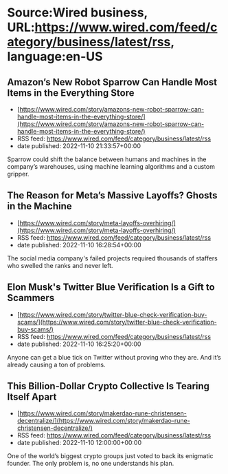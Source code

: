 # Source:Wired business, URL:https://www.wired.com/feed/category/business/latest/rss, language:en-US

## Amazon’s New Robot Sparrow Can Handle Most Items in the Everything Store
 - [https://www.wired.com/story/amazons-new-robot-sparrow-can-handle-most-items-in-the-everything-store/](https://www.wired.com/story/amazons-new-robot-sparrow-can-handle-most-items-in-the-everything-store/)
 - RSS feed: https://www.wired.com/feed/category/business/latest/rss
 - date published: 2022-11-10 21:33:57+00:00

Sparrow could shift the balance between humans and machines in the company’s warehouses, using machine learning algorithms and a custom gripper.

## The Reason for Meta’s Massive Layoffs? Ghosts in the Machine
 - [https://www.wired.com/story/meta-layoffs-overhiring/](https://www.wired.com/story/meta-layoffs-overhiring/)
 - RSS feed: https://www.wired.com/feed/category/business/latest/rss
 - date published: 2022-11-10 16:28:54+00:00

The social media company's failed projects required thousands of staffers who swelled the ranks and never left.

## Elon Musk's Twitter Blue Verification Is a Gift to Scammers
 - [https://www.wired.com/story/twitter-blue-check-verification-buy-scams/](https://www.wired.com/story/twitter-blue-check-verification-buy-scams/)
 - RSS feed: https://www.wired.com/feed/category/business/latest/rss
 - date published: 2022-11-10 16:25:20+00:00

Anyone can get a blue tick on Twitter without proving who they are. And it’s already causing a ton of problems.

## This Billion-Dollar Crypto Collective Is Tearing Itself Apart
 - [https://www.wired.com/story/makerdao-rune-christensen-decentralize/](https://www.wired.com/story/makerdao-rune-christensen-decentralize/)
 - RSS feed: https://www.wired.com/feed/category/business/latest/rss
 - date published: 2022-11-10 12:00:00+00:00

One of the world’s biggest crypto groups just voted to back its enigmatic founder. The only problem is, no one understands his plan.

